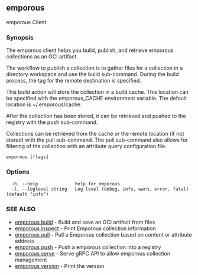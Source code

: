 ## emporous

emporous Client

### Synopsis

The emporous client helps you build, publish, and retrieve emporous collections as an OCI artifact.

 The workflow to publish a collection is to gather files for a collection in a directory workspace and use the build sub-command. During the build process, the tag for the remote destination is specified.

 This build action will store the collection in a build cache. This location can be specified with the emporous_CACHE environment variable. The default location is ~/.emporous/cache.

 After the collection has been stored, it can be retrieved and pushed to the registry with the push sub-command.

 Collections can be retrieved from the cache or the remote location (if not stored) with the pull sub-command. The pull sub-command also allows for filtering of the collection with an attribute query configuration file.

```
emporous [flags]
```

### Options

```
  -h, --help              help for emporous
  -l, --loglevel string   Log level (debug, info, warn, error, fatal) (default "info")
```

### SEE ALSO

* [emporous build](emporous_build.md)	 - Build and save an OCI artifact from files
* [emporous inspect](emporous_inspect.md)	 - Print Emporous collection information
* [emporous pull](emporous_pull.md)	 - Pull a Emporous collection based on content or attribute address
* [emporous push](emporous_push.md)	 - Push a emporous collection into a registry
* [emporous serve](emporous_serve.md)	 - Serve gRPC API to allow emporous collection management
* [emporous version](emporous_version.md)	 - Print the version

